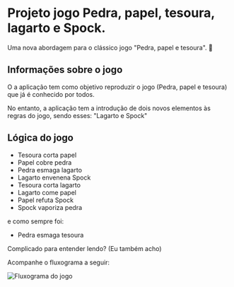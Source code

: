 # Projeto jogo Pedra, papel, tesoura, lagarto e Spock.

Uma nova abordagem para o clássico jogo "Pedra, papel e tesoura". :space_invader:


## Informações sobre o jogo

O a aplicação tem como objetivo reproduzir o jogo (Pedra, papel e tesoura) que já é conhecido por todos.

No entanto, a aplicação tem a introdução de dois novos elementos às regras do jogo, sendo esses: "Lagarto e Spock"

## Lógica do jogo

- Tesoura corta papel
- Papel cobre pedra
- Pedra esmaga lagarto
- Lagarto envenena Spock
- Tesoura corta lagarto
- Lagarto come papel
- Papel refuta Spock
- Spock vaporiza pedra

e como sempre foi:

- Pedra esmaga tesoura

Complicado para entender lendo? (Eu também acho)

Acompanhe o fluxograma a seguir:

![Fluxograma do jogo](https://i.pinimg.com/originals/cb/b5/50/cbb550e22809c444e2c133508dab2a68.jpg)

